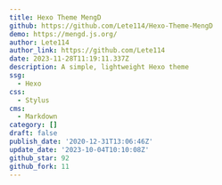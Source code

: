 ```yaml
---
title: Hexo Theme MengD
github: https://github.com/Lete114/Hexo-Theme-MengD
demo: https://mengd.js.org/
author: Lete114
author_link: https://github.com/Lete114
date: 2023-11-28T11:19:11.337Z
description: A simple, lightweight Hexo theme
ssg:
  - Hexo
css:
  - Stylus
cms:
  - Markdown
category: []
draft: false
publish_date: '2020-12-31T13:06:46Z'
update_date: '2023-10-04T10:10:08Z'
github_star: 92
github_fork: 11
---
```

